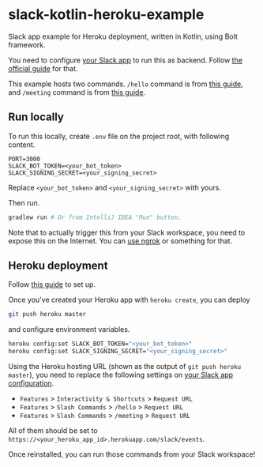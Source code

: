 # slack-kotlin-heroku-example

Slack app example for Heroku deployment, written in Kotlin, using Bolt framework.

You need to configure [your Slack app](https://api.slack.com/apps) to run this as backend.
Follow [the official guide](https://slack.dev/java-slack-sdk/guides/getting-started-with-bolt) for that.

This example hosts two commands. `/hello` command is from [this guide](https://slack.dev/java-slack-sdk/guides/getting-started-with-bolt),
and `/meeting` command is from [this guide](https://slack.dev/java-slack-sdk/guides/modals).

## Run locally

To run this locally, create `.env` file on the project root, with following content.

```
PORT=3000
SLACK_BOT_TOKEN=<your_bot_token>
SLACK_SIGNING_SECRET=<your_signing_secret>
```

Replace `<your_bot_token>` and `<your_signing_secret>` with yours.

Then run.

```bash
gradlew run # Or from IntelliJ IDEA "Run" button.
```

Note that to actually trigger this from your Slack workspace, you need to expose this on the Internet.
You can [use ngrok](https://slack.dev/node-slack-sdk/tutorials/local-development) or something for that.

## Heroku deployment

Follow [this guide](https://devcenter.heroku.com/articles/getting-started-with-gradle-on-heroku) to set up.

Once you've created your Heroku app with `heroku create`, you can deploy

```bash
git push heroku master
```

and configure environment variables.

```bash
heroku config:set SLACK_BOT_TOKEN="<your_bot_token>"
heroku config:set SLACK_SIGNING_SECRET="<your_signing_secret>"
```

Using the Heroku hosting URL (shown as the output of `git push heroku master`),
you need to replace the following settings on [your Slack app configuration](https://api.slack.com/apps).

* `Features` > `Interactivity & Shortcuts` > `Request URL`
* `Features` > `Slash Commands` > `/hello` > `Request URL`
* `Features` > `Slash Commands` > `/meeting` > `Request URL`

All of them should be set to `https://<your_heroku_app_id>.herokuapp.com/slack/events`.

Once reinstalled, you can run those commands from your Slack workspace!
